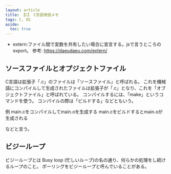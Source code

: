 ```yaml
---
layout: article
title: 【C】 C言語用語メモ
tags: C, OS
aside:
  toc: true
---
```


- extern:ファイル間で変数を共有したい場合に宣言する。jsで言うところのexport。
参考: https://daeudaeu.com/extern/


## ソースファイルとオプジェクトファイル

C言語は拡張子「.c」のファイルは「ソースファイル」と呼ばれる。
これを機械語にコンパイルして生成されたファイルは拡張子が「.c」となり、これを「オブジェクトファイル」と呼ばれている。
コンパイルするには、「make」というコマンドを使う。
コンパイルの際は「ビルドする」などともいう。

例
main.cをコンパイルしてmain.oを生成する
main.cをビルドするとmain.oが生成される

などと言う。

## ビジーループ
ビジーループとは Busy loop (忙しいループ)の名の通り、何らかの処理をし続けるループのこと。 ポーリングをビジーループと呼んでいることがある。

